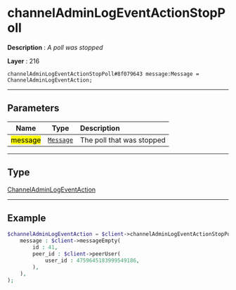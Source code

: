 # channelAdminLogEventActionStopPoll

**Description** : *A poll was stopped*

**Layer** : 216

```tl
channelAdminLogEventActionStopPoll#8f079643 message:Message = ChannelAdminLogEventAction;
```

---

## Parameters

| Name | Type | Description |
| :---: | :---: | :--- |
| <mark>message</mark> | [`Message`](type/Message) | The poll that was stopped |

---

## Type

[ChannelAdminLogEventAction](type/ChannelAdminLogEventAction)

---

## Example

```php
$channelAdminLogEventAction = $client->channelAdminLogEventActionStopPoll(
	message : $client->messageEmpty(
		id : 41,
		peer_id : $client->peerUser(
			user_id : 4759645183999549186,
		),
	),
);
```